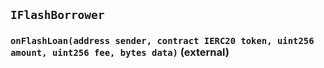 ## `IFlashBorrower`






### `onFlashLoan(address sender, contract IERC20 token, uint256 amount, uint256 fee, bytes data)` (external)








